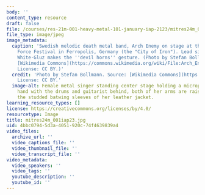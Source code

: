 ```yaml
---
body: ''
content_type: resource
draft: false
file: /courses/res-21m-001-heavy-metal-101-january-iap-2123/mitres24m_001iap23.jpg
file_type: image/jpeg
image_metadata:
  caption: 'Swedish melodic death metal band, Arch Enemy on stage at the 2019 Full
    Force Festival in Ferropolis, Germany (the "City of Iron"). Lead singer, Alissa
    White-Gluz makes the ''devil horns'' gesture. (Photo by Stefan Bollmann. Source:
    [Wikimedia Commons](https://commons.wikimedia.org/wiki/File:Arch_Enemy_Full_Force_2019_30.jpg).
    License: CC BY.)'
  credit: 'Photo by Stefan Bollmann. Source: [Wikimedia Commons](https://commons.wikimedia.org/wiki/File:Arch_Enemy_Full_Force_2019_30.jpg).
    License: CC BY.'
  image-alt: Female metal singer standing center stage holding a microphone in one
    hand with the drums and guitarist behind, both of her arms are raised revealing
    the studded batwing sleeves of her leather jacket.
learning_resource_types: []
license: https://creativecommons.org/licenses/by/4.0/
resourcetype: Image
title: mitres24m_001iap23.jpg
uid: 4bbc0794-5d3a-4051-920c-74f4639839a4
video_files:
  archive_url: ''
  video_captions_file: ''
  video_thumbnail_file: ''
  video_transcript_file: ''
video_metadata:
  video_speakers: ''
  video_tags: ''
  youtube_description: ''
  youtube_id: ''
---
```

